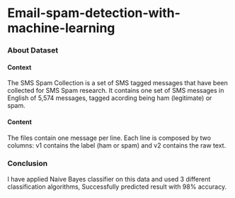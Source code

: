 # Email-spam-detection-with-machine-learning

### About Dataset

#### Context
The SMS Spam Collection is a set of SMS tagged messages that have been collected for SMS Spam research. It contains one set of SMS messages in English of 5,574 messages, tagged acording being ham (legitimate) or spam.

#### Content
The files contain one message per line. Each line is composed by two columns: v1 contains the label (ham or spam) and v2 contains the raw text.

### Conclusion
I have applied Naive Bayes classifier on this data and used 3 different classification algorithms, Successfully predicted result with 98% accuracy.

